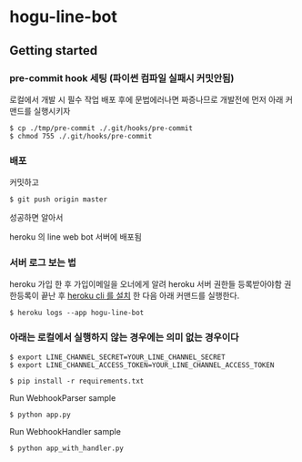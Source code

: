 # hogu-line-bot

## Getting started

### pre-commit hook 세팅 (파이썬 컴파일 실패시 커밋안됨)
로컬에서 개발 시 필수 작업
배포 후에 문법에러나면 짜증나므로 개발전에 먼저 아래 커맨드를 실행시키자 

```
$ cp ./tmp/pre-commit ./.git/hooks/pre-commit 
$ chmod 755 ./.git/hooks/pre-commit
```

### 배포

커밋하고 

```
$ git push origin master
```

성공하면 알아서 

heroku 의 line web bot 서버에 배포됨

### 서버 로그 보는 법 

heroku 가입 한 후 가입이메일을 오너에게 알려 heroku 서버 권한들 등록받아야함
권한등록이 끝난 후 [heroku cli 를 설치](https://devcenter.heroku.com/articles/heroku-cli) 한 다음 아래 커맨드를 실행한다.
```
$ heroku logs --app hogu-line-bot
```


### 아래는 로컬에서 실행하지 않는 경우에는 의미 없는 경우이다
```
$ export LINE_CHANNEL_SECRET=YOUR_LINE_CHANNEL_SECRET
$ export LINE_CHANNEL_ACCESS_TOKEN=YOUR_LINE_CHANNEL_ACCESS_TOKEN

$ pip install -r requirements.txt

```

Run WebhookParser sample

```
$ python app.py
```

Run WebhookHandler sample

```
$ python app_with_handler.py
```
